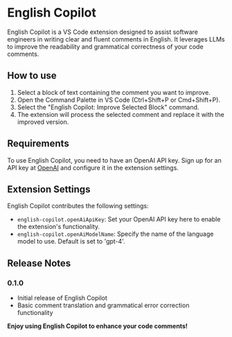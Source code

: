 # English Copilot

English Copilot is a VS Code extension designed to assist software engineers in writing clear and fluent comments in English. It leverages LLMs to improve the readability and grammatical correctness of your code comments.

## How to use

1. Select a block of text containing the comment you want to improve.
2. Open the Command Palette in VS Code (Ctrl+Shift+P or Cmd+Shift+P).
3. Select the "English Copilot: Improve Selected Block" command.
4. The extension will process the selected comment and replace it with the improved version.

## Requirements

To use English Copilot, you need to have an OpenAI API key. Sign up for an API key at [OpenAI](https://www.openai.com/) and configure it in the extension settings.

## Extension Settings

English Copilot contributes the following settings:

* `english-copilot.openAiApiKey`: Set your OpenAI API key here to enable the extension's functionality.
* `english-copilot.openAiModelName`: Specify the name of the language model to use. Default is set to 'gpt-4'.

## Release Notes

### 0.1.0

- Initial release of English Copilot
- Basic comment translation and grammatical error correction functionality

**Enjoy using English Copilot to enhance your code comments!**
